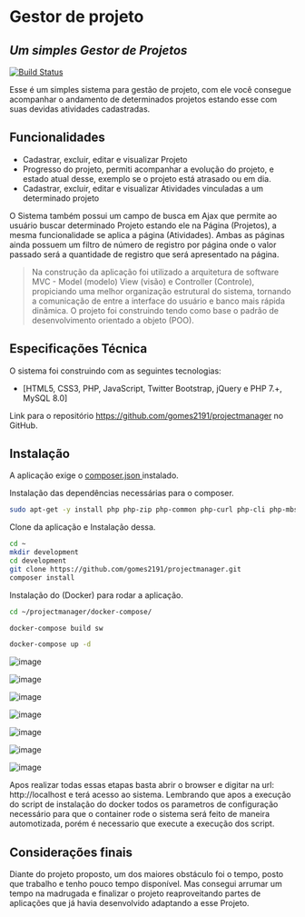 # Gestor de projeto
## _Um simples Gestor de Projetos_

[![Build Status](https://travis-ci.org/joemccann/dillinger.svg?branch=master)](https://travis-ci.org/joemccann/dillinger)

Esse é um simples sistema para gestão de projeto, com ele você consegue acompanhar o andamento de determinados projetos estando esse com suas devidas atividades cadastradas.

## Funcionalidades

- Cadastrar, excluir, editar e visualizar Projeto
- Progresso do projeto, permiti acompanhar a evolução do projeto, e estado atual desse, exemplo se o projeto está atrasado ou em dia.
- Cadastrar, excluir, editar e visualizar Atividades vinculadas a um determinado projeto

O Sistema também possui um campo de busca em Ajax que permite ao usuário buscar determinado Projeto estando ele na Página (Projetos), a mesma funcionalidade se aplica a página (Atividades).
Ambas as páginas ainda possuem um filtro de número de registro por página onde o valor passado será a quantidade de registro que será apresentado na página.

> Na construção da aplicação foi utilizado a arquitetura de software MVC - Model (modelo) View (visão) e Controller (Controle), propiciando uma melhor organização estrutural do sistema, tornando a comunicação de entre a interface do usuário e banco mais rápida dinãmica.
> O projeto foi construindo tendo como base o padrão de desenvolvimento orientado a objeto (POO).

## Especificações Técnica

O sistema foi construindo com as seguintes tecnologias:

- [HTML5, CSS3, PHP, JavaScript, Twitter Bootstrap, jQuery e PHP 7.+, MySQL 8.0]


Link para o repositório https://github.com/gomes2191/projectmanager
 no GitHub.

## Instalação

A aplicação exige o  [composer.json ](https://getcomposer.org/) instalado.

Instalação das dependências necessárias para o composer.

```sh
sudo apt-get -y install php php-zip php-common php-curl php-cli php-mbstring php-common php-json php-opcache php-readline php-xml php-dev php-gd php-pear php-imagick php-mysql php-pspell php-xsl -y
```

Clone da aplicação e Instalação dessa.
```sh
cd ~
mkdir development
cd development
git clone https://github.com/gomes2191/projectmanager.git
composer install
```


Instalação do (Docker) para rodar a aplicação.
```sh
cd ~/projectmanager/docker-compose/

docker-compose build sw

docker-compose up -d
```
![image](https://user-images.githubusercontent.com/4576117/137788518-cf895bcc-1cc4-4035-9c81-a065e53cb188.png)

![image](https://user-images.githubusercontent.com/4576117/137788863-20aec2a3-06e7-4f0e-a429-bf6828764d5d.png)

![image](https://user-images.githubusercontent.com/4576117/137789123-fc0c5a00-6569-43d0-9276-89fad2905fa8.png)

![image](https://user-images.githubusercontent.com/4576117/137789351-0ac8c9a3-31c3-4ba6-a770-fd74481926eb.png)


![image](https://user-images.githubusercontent.com/4576117/137789629-b9e2db4a-92df-4a04-bcf6-1b4c521ef381.png)

![image](https://user-images.githubusercontent.com/4576117/137789889-38060338-68aa-46cc-8cf1-582fd89391df.png)

![image](https://user-images.githubusercontent.com/4576117/137790098-d50f8e50-baf2-4121-af5b-08ea33c03fa0.png)



Apos realizar todas essas etapas basta abrir o browser e digitar na url: http://localhost e terá acesso ao sistema. Lembrando que apos a execução do script de instalação do docker todos os parametros de configuração necessário para que o container rode o sistema será feito de maneira automotizada, porém é necessario que execute a execução dos script.

## Considerações finais

Diante do projeto proposto, um dos maiores obstáculo foi o tempo, posto que trabalho e tenho pouco tempo disponível.
Mas consegui arrumar um tempo na madrugada e finalizar o projeto reaproveitando partes de aplicações que já havia desenvolvido adaptando a esse Projeto.
